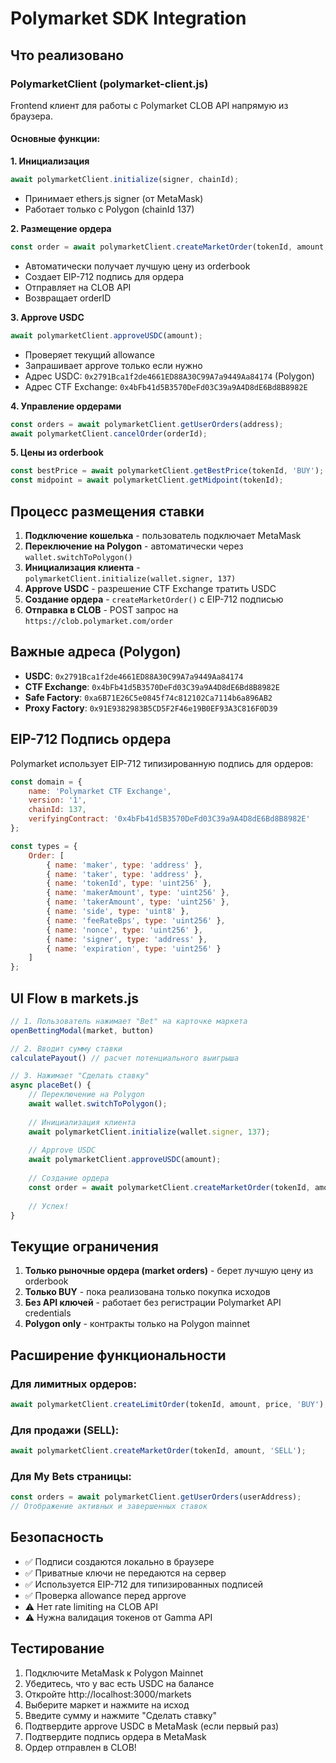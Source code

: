 # Polymarket SDK Integration

## Что реализовано

### PolymarketClient (polymarket-client.js)

Frontend клиент для работы с Polymarket CLOB API напрямую из браузера.

#### Основные функции:

**1. Инициализация**
```javascript
await polymarketClient.initialize(signer, chainId);
```
- Принимает ethers.js signer (от MetaMask)
- Работает только с Polygon (chainId 137)

**2. Размещение ордера**
```javascript
const order = await polymarketClient.createMarketOrder(tokenId, amount, 'BUY');
```
- Автоматически получает лучшую цену из orderbook
- Создает EIP-712 подпись для ордера
- Отправляет на CLOB API
- Возвращает orderID

**3. Approve USDC**
```javascript
await polymarketClient.approveUSDC(amount);
```
- Проверяет текущий allowance
- Запрашивает approve только если нужно
- Адрес USDC: `0x2791Bca1f2de4661ED88A30C99A7a9449Aa84174` (Polygon)
- Адрес CTF Exchange: `0x4bFb41d5B3570DeFd03C39a9A4D8dE6Bd8B8982E`

**4. Управление ордерами**
```javascript
const orders = await polymarketClient.getUserOrders(address);
await polymarketClient.cancelOrder(orderId);
```

**5. Цены из orderbook**
```javascript
const bestPrice = await polymarketClient.getBestPrice(tokenId, 'BUY');
const midpoint = await polymarketClient.getMidpoint(tokenId);
```

## Процесс размещения ставки

1. **Подключение кошелька** - пользователь подключает MetaMask
2. **Переключение на Polygon** - автоматически через `wallet.switchToPolygon()`
3. **Инициализация клиента** - `polymarketClient.initialize(wallet.signer, 137)`
4. **Approve USDC** - разрешение CTF Exchange тратить USDC
5. **Создание ордера** - `createMarketOrder()` с EIP-712 подписью
6. **Отправка в CLOB** - POST запрос на `https://clob.polymarket.com/order`

## Важные адреса (Polygon)

- **USDC**: `0x2791Bca1f2de4661ED88A30C99A7a9449Aa84174`
- **CTF Exchange**: `0x4bFb41d5B3570DeFd03C39a9A4D8dE6Bd8B8982E`
- **Safe Factory**: `0xa6B71E26C5e0845f74c812102Ca7114b6a896AB2`
- **Proxy Factory**: `0x91E9382983B5CD5F2F46e19B0EF93A3C816F0D39`

## EIP-712 Подпись ордера

Polymarket использует EIP-712 типизированную подпись для ордеров:

```javascript
const domain = {
    name: 'Polymarket CTF Exchange',
    version: '1',
    chainId: 137,
    verifyingContract: '0x4bFb41d5B3570DeFd03C39a9A4D8dE6Bd8B8982E'
};

const types = {
    Order: [
        { name: 'maker', type: 'address' },
        { name: 'taker', type: 'address' },
        { name: 'tokenId', type: 'uint256' },
        { name: 'makerAmount', type: 'uint256' },
        { name: 'takerAmount', type: 'uint256' },
        { name: 'side', type: 'uint8' },
        { name: 'feeRateBps', type: 'uint256' },
        { name: 'nonce', type: 'uint256' },
        { name: 'signer', type: 'address' },
        { name: 'expiration', type: 'uint256' }
    ]
};
```

## UI Flow в markets.js

```javascript
// 1. Пользователь нажимает "Bet" на карточке маркета
openBettingModal(market, button)

// 2. Вводит сумму ставки
calculatePayout() // расчет потенциального выигрыша

// 3. Нажимает "Сделать ставку"
async placeBet() {
    // Переключение на Polygon
    await wallet.switchToPolygon();
    
    // Инициализация клиента
    await polymarketClient.initialize(wallet.signer, 137);
    
    // Approve USDC
    await polymarketClient.approveUSDC(amount);
    
    // Создание ордера
    const order = await polymarketClient.createMarketOrder(tokenId, amount, 'BUY');
    
    // Успех!
}
```

## Текущие ограничения

1. **Только рыночные ордера (market orders)** - берет лучшую цену из orderbook
2. **Только BUY** - пока реализована только покупка исходов
3. **Без API ключей** - работает без регистрации Polymarket API credentials
4. **Polygon only** - контракты только на Polygon mainnet

## Расширение функциональности

### Для лимитных ордеров:
```javascript
await polymarketClient.createLimitOrder(tokenId, amount, price, 'BUY');
```

### Для продажи (SELL):
```javascript
await polymarketClient.createMarketOrder(tokenId, amount, 'SELL');
```

### Для My Bets страницы:
```javascript
const orders = await polymarketClient.getUserOrders(userAddress);
// Отображение активных и завершенных ставок
```

## Безопасность

- ✅ Подписи создаются локально в браузере
- ✅ Приватные ключи не передаются на сервер
- ✅ Используется EIP-712 для типизированных подписей
- ✅ Проверка allowance перед approve
- ⚠️ Нет rate limiting на CLOB API
- ⚠️ Нужна валидация токенов от Gamma API

## Тестирование

1. Подключите MetaMask к Polygon Mainnet
2. Убедитесь, что у вас есть USDC на балансе
3. Откройте http://localhost:3000/markets
4. Выберите маркет и нажмите на исход
5. Введите сумму и нажмите "Сделать ставку"
6. Подтвердите approve USDC в MetaMask (если первый раз)
7. Подтвердите подпись ордера в MetaMask
8. Ордер отправлен в CLOB!
